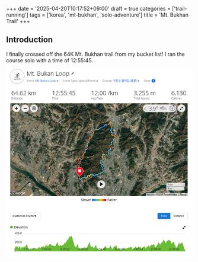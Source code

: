 +++
date = '2025-04-20T10:17:52+09:00'
draft = true
categories = ['trail-running']
tags = ['korea', 'mt-bukhan', 'solo-adventure']
title = 'Mt. Bukhan Trail'
+++

## Introduction

I finally crossed off the 64K Mt. Bukhan trail from my bucket list! I ran the course solo with a time of 12:55:45.

![Mt. Bukhan Trail overview](/images/mt-bukhan-trail/mt-bukhan-gc.png)